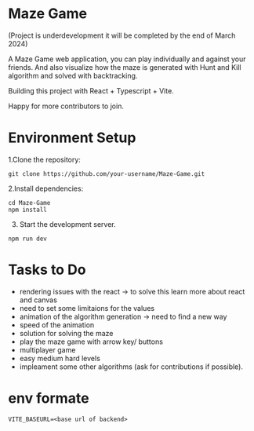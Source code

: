 # Maze Game
(Project is underdevelopment it will be completed by the end of March 2024)

A Maze Game web application, you can play individually and against your friends. And also visualize how the maze is generated with Hunt and Kill algorithm and solved with backtracking.

Building this project with React + Typescript + Vite.

Happy for more contributors to join.

# Environment Setup

1.Clone the repository:

  ```shell
  git clone https://github.com/your-username/Maze-Game.git
  ```

2.Install dependencies:

  ```shell
  cd Maze-Game
  npm install
  ```

3. Start the development server.

  ```shell
  npm run dev
  ```

# Tasks to Do

- rendering issues with the react -> to solve this learn more about react and canvas 
- need to set some limitaions for the values
- animation of the algorithm generation -> need to find a new way
- speed of the animation 
- solution for solving the maze
- play the maze game with arrow key/ buttons
- multiplayer game
- easy medium hard levels
- impleament some other algorithms (ask for contributions if possible).


# env formate

```
VITE_BASEURL=<base url of backend>
```